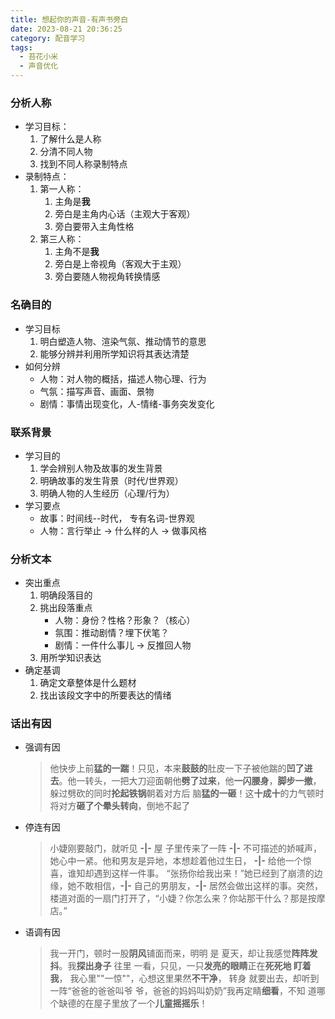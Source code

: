 ```yaml
---
title: 想起你的声音-有声书旁白
date: 2023-08-21 20:36:25
category: 配音学习
tags:
  - 苔花小米
  - 声音优化
---
```


### 分析人称

- 学习目标：
  1. 了解什么是人称
  2. 分清不同人物
  3. 找到不同人称录制特点
- 录制特点：
  1. 第一人称：
     1. 主角是**我**
     2. 旁白是主角内心话（主观大于客观）
     3. 旁白要带入主角性格
  2. 第三人称：
     1. 主角不是**我**
     2. 旁白是上帝视角（客观大于主观）
     3. 旁白要随人物视角转换情感

### 名确目的

- 学习目标
  1. 明白塑造人物、渲染气氛、推动情节的意思
  2. 能够分辨并利用所学知识将其表达清楚
- 如何分辨
  - 人物：对人物的概括，描述人物心理、行为
  - 气氛：描写声音、画面、景物
  - 剧情：事情出现变化，人-情绪-事务突发变化

### 联系背景

- 学习目的
  1. 学会辨别人物及故事的发生背景
  2. 明确故事的发生背景（时代/世界观）
  3. 明确人物的人生经历（心理/行为）
- 学习要点
  - 故事：时间线--时代， 专有名词-世界观
  - 人物：言行举止 -> 什么样的人 -> 做事风格

### 分析文本

- 突出重点
  1. 明确段落目的
  2. 挑出段落重点
     - 人物：身份？性格？形象？（核心）
     - 氛围：推动剧情？埋下伏笔？
     - 剧情：一件什么事儿 → 反推回人物
  3. 用所学知识表达
- 确定基调
  1. 确定文章整体是什么题材
  2. 找出该段文字中的所要表达的情绪

### 话出有因

- 强调有因

  > 他快步上前**猛的一踹**！只见，本来**鼓鼓的**肚皮一下子被他踹的**凹了进去**。他一转头，一把大刀迎面朝他**劈了过来**，他**一闪腰身**，**脚步一撤**，
  > 躲过劈砍的同时**抡起铁锅**朝着对方后 脑**猛的一砸**！这**十成十**的力气顿时将对方**砸了个晕头转向**，倒地不起了

- 停连有因
  > 小婕刚要敲门，就听见 **-|-** 屋 子里传来了一阵 **-|-** 不可描述的娇喊声，她心中一紧。他和男友是异地，本想趁着他过生日， **-|-** 给他一个惊喜，谁知却遇到这样一件事。
  > “张扬你给我出来！”她已经到了崩溃的边缘，她不敢相信，**-|-** 自己的男朋友，**-|-** 居然会做出这样的事。突然，楼道对面的一扇门打开了，“小婕？你怎么来？你站那干什么？那是按摩店。”
- 语调有因 ​
  > 我一开门，顿时一股**阴风**铺面而来，明明 是 夏天，却让我感觉**阵阵发抖**。我**探出身子** 往里 一看，只见，一只**发亮的眼睛**正在**死死地 盯着 我**，
  > 我心里""一惊""，心想这里果然**不干净**， 转身 就要出去，却听到一阵“爸爸的爸爸叫爷 爷，爸爸的妈妈叫奶奶”我再定睛**细看**，不知 道哪个缺德的在屋子里放了一个**儿童摇摇乐**！
